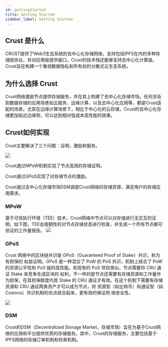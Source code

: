 ```yaml
---
id: gettingStarted
title: Getting Started
sidebar_label: Getting Started
---
```


## Crust 是什么
CRUST提供了Web3⽣态系统的去中⼼化存储⽹络，⽀持包括IPFS在内的多种存储层协议，并对应⽤层提供接⼝。Crust的技术栈还能够⽀持去中⼼化计算层。Crust旨在构建⼀个重视数据隐私和所有权的分散式云⽣态系统。

## 为什么选择 Crust
Crust网络激励节点提供存储服务，并在其上构建了去中心化存储市场。任何涉及到数据存储的应用场景如云服务、边缘计算、以及去中心化应用等，都是Crust适配的场景。尤其在边缘计算场景下，相比于中心化的云存储，Crust的去中心化存储更加贴近边缘侧，可以达到相对低成本高性能的效果。

## Crust如何实现

Crust主要解决了三个问题：证明，激励和服务。


![](https://crust-data.oss-cn-shanghai.aliyuncs.com/wiki/what_is_crust/arch.png)


Crust通过MPoW机制实现了节点高效的存储证明。

Crust通过GPoS实现了对存储节点的激励。

Crust通过去中心化存储市场DSM调度Crust网络的存储资源，满足用户的存储应用需求。

### MPoW
基于可信执行环境（TEE）技术，Crust网络中节点可以对存储进行无交互的证明。如下图，TEE会周期性的对节点存储状态进行检查，并生成一个所有节点都可验证的工作量报告。
![](https://crust-data.oss-cn-shanghai.aliyuncs.com/wiki/what_is_crust/mpow.png)

### GPoS

Crust 网络中的区块链共识是 GPoS（Guaranteed Proof of Stake）共识，称为有担保的
权益证明。GPoS 是一种混合了 PoW 的 PoS 共识，机制上结合了 PoW 的资源公平性和
PoS 链的高性能。和现有的 PoS 项目类似，节点需要将 CRU 通证 Stake 来竞争生成区块的
权利，不一样的是节点还需要有存储资源和工作量作为担保，在其担保额度内其 Stake 的
CRU 通证才有效。在这个机制下需要有存储资源和 CRU 通证两类资产才可以成为节点，将
资源型（如比特币）和通证型（如 Cosmos）共识机制的优点结合起来，更有效的保证网
络安全性。

![](https://crust-data.oss-cn-shanghai.aliyuncs.com/wiki/general/gpos.png)


### DSM
Crust的DSM（Decentralized Storage Market，存储市场）旨在为基于Crust网络的应用和平台提供优质的存储服务。其中，Crust的存储服务，主要包括基于IPFS网络的存储订单机制和检索机制。
